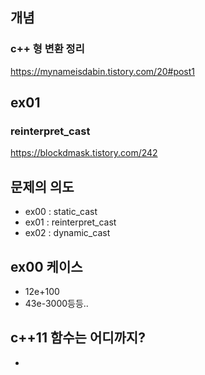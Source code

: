 ## 개념
### c++ 형 변환 정리
https://mynameisdabin.tistory.com/20#post1


## ex01
### reinterpret_cast
https://blockdmask.tistory.com/242


## 문제의 의도
- ex00 : static_cast
- ex01 : reinterpret_cast
- ex02 : dynamic_cast

## ex00 케이스
- 12e+100
- 43e-3000등등..

## c++11 함수는 어디까지?
- 